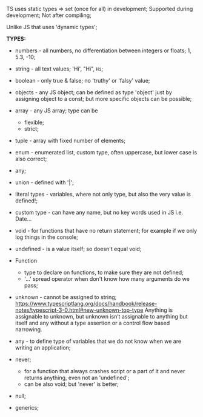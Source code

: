 TS uses static types => set (once for all) in development; Supported during development; Not after compiling;

Unlike JS that uses 'dynamic types';

**TYPES:**

+ numbers - all numbers, no differentiation between integers or floats; 1, 5.3, -10;

+ string - all text values; 'Hi', "Hi", `Hi`;

+ boolean - only true & false; no 'truthy' or 'falsy' value;

+ objects  - any JS object; can be defined as type 'object' just by assigning object to a const; but more specific objects can be possible;

+ array - any JS array; type can be 
    - flexible;
    - strict;

+ tuple - array with fixed number of elements;

+ enum - enumerated list, custom type, often uppercase, but lower case is also correct;

+ any;

+ union - defined with '|';

+ literal types - variables, where not only type, but also the very value is defined!;

+ custom type - can have any name, but no key words used in JS i.e. Date...

+ void - for functions that have no return statement; for example if we only log things in the console;

+ undefined - is a value itself; so doesn't equal void;

+ Function 
    - type to declare on functions, to make sure they are not defined; 
    - '...' spread operator when don't know how many arguments do we pass;

+ unknown - cannot be assigned to string;
https://www.typescriptlang.org/docs/handbook/release-notes/typescript-3-0.html#new-unknown-top-type
Anything is assignable to unknown, but unknown isn’t assignable to anything but itself and any without a type assertion or a control flow based narrowing. 

+ any - to define type of variables that we do not know when we are writing an application;

+ never; 
    - for a function that always crashes script or a part of it and never returns anything, even not an 'undefined';
    - can be also void; but 'never' is better;


+ null; 

+ generics;


